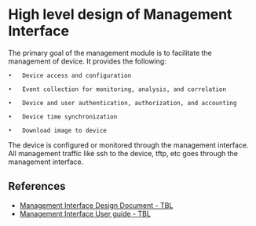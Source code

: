 High level design of Management Interface
============================

The primary goal of the management module is to facilitate the management of device. It provides the following:

	•	Device access and configuration
	
	•	Event collection for monitoring, analysis, and correlation
	
	•	Device and user authentication, authorization, and accounting
	
	•	Device time synchronization
	
	•	Download image to device
	

The device is configured or monitored through the management interface. All management traffic like ssh to the device, tftp, etc goes through the management interface.  
 

References
----------
* [Management Interface Design Document - TBL](http://www.openswitch.net/docs/mgmt-intf)
* [Management Interface User guide - TBL](http://www.openswitch.net/docs/mgmt-intf)

